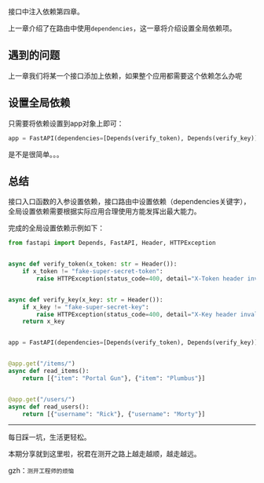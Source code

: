 接口中注入依赖第四章。

上一章介绍了在路由中使用`dependencies`，这一章将介绍设置全局依赖项。

## 遇到的问题

上一章我们将某一个接口添加上依赖，如果整个应用都需要这个依赖怎么办呢

## 设置全局依赖

只需要将依赖设置到app对象上即可：

```python
app = FastAPI(dependencies=[Depends(verify_token), Depends(verify_key)])
```

是不是很简单。。。

## 总结

接口入口函数的入参设置依赖，接口路由中设置依赖（dependencies关键字），全局设置依赖需要根据实际应用合理使用方能发挥出最大能力。

完成的全局设置依赖示例如下：

```python
from fastapi import Depends, FastAPI, Header, HTTPException


async def verify_token(x_token: str = Header()):
    if x_token != "fake-super-secret-token":
        raise HTTPException(status_code=400, detail="X-Token header invalid")


async def verify_key(x_key: str = Header()):
    if x_key != "fake-super-secret-key":
        raise HTTPException(status_code=400, detail="X-Key header invalid")
    return x_key


app = FastAPI(dependencies=[Depends(verify_token), Depends(verify_key)])


@app.get("/items/")
async def read_items():
    return [{"item": "Portal Gun"}, {"item": "Plumbus"}]


@app.get("/users/")
async def read_users():
    return [{"username": "Rick"}, {"username": "Morty"}]
```

***

每日踩一坑，生活更轻松。

本期分享就到这里啦，祝君在测开之路上越走越顺，越走越远。

gzh：`测开工程师的烦恼`
